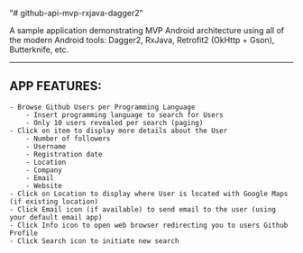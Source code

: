 "# github-api-mvp-rxjava-dagger2" 

A sample application demonstrating MVP Android architecture using all of the modern Android tools:
Dagger2, RxJava, Retrofit2 (OkHttp + Gson), Butterknife, etc.

-----------------
APP FEATURES:
-----------------
	- Browse Github Users per Programming Language
		- Insert programming language to search for Users
		- Only 10 users revealed per search (paging)
	- Click on item to display more details about the User
		- Number of followers
		- Username
		- Registration date
		- Location
		- Company
		- Email 
		- Website
	- Click on Location to display where User is located with Google Maps (if existing location)
	- Click Email icon (if available) to send email to the user (using your default email app)
	- Click Info icon to open web browser redirecting you to users Github Profile
	- Click Search icon to initiate new search

